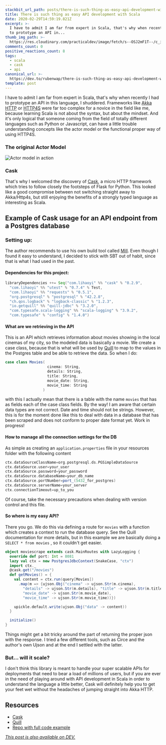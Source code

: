 ```yaml
---
stackbit_url_path: posts/there-is-such-thing-as-easy-api-development-with-scala-2did
title: There is such thing as easy API development with Scala
date: 2020-02-29T14:59:19.821Z
excerpt: >-
  I have to admit I am far from expert in Scala, that's why when recently I had
  to prototype an API in...
thumb_img_path: >-
  https://res.cloudinary.com/practicaldev/image/fetch/s--OSJ2mF1T--/c_imagga_scale,f_auto,fl_progressive,h_420,q_auto,w_1000/https://dev-to-uploads.s3.amazonaws.com/i/mwfexnm2g06fobhzig7s.png
comments_count: 0
positive_reactions_count: 8
tags:
  - scala
  - cask
  - api
canonical_url: >-
  https://dev.to/rubenwap/there-is-such-thing-as-easy-api-development-with-scala-2did
template: post
---
```

I have to admit I am far from expert in Scala, that's why when recently I had to prototype an API in this language, I shuddered. Frameworks like [Akka HTTP](https://doc.akka.io/docs/akka-http/current/index.html) or [HTTP4S](https://http4s.org/) were far too complex for a novice in the field like me, because learning Scala is not about the syntax, but about the mindset. And it's only logical that someone coming from the field of totally different languages such as Python or Javascript, can have a little trouble understanding concepts like the actor model or the functional proper way of using HTTP4S. 

### The original Actor Model

![Actor model in action](https://dev-to-uploads.s3.amazonaws.com/i/08qrrc2ecgwcpctlvdse.jpg) 

### Cask

That's why I welcomed the discovery of [Cask](https://github.com/lihaoyi/cask), a micro HTTP framework which tries to follow closely the footsteps of Flask for Python. This looked like a good compromise between not switching straight away to Akka/Http4s, but still enjoying the benefits of a strongly typed language as interesting as Scala. 

## Example of Cask usage for an API endpoint from a Postgres database

### Setting up:

The author recommends to use his own build tool called [Mill](http://www.lihaoyi.com/mill/). Even though I found it easy to understand, I decided to stick with SBT out of habit, since that is what I had used in the past. 

#### Dependencies for this project:


```scala
libraryDependencies ++= Seq("com.lihaoyi" %% "cask" % "0.2.9",
  "com.lihaoyi" %% "utest" % "0.7.4" % Test,
  "com.lihaoyi" %% "requests" % "0.5.1",
  "org.postgresql" % "postgresql" % "42.2.8",
  "ch.qos.logback" % "logback-classic" % "1.2.3",
  "io.getquill" %% "quill-jdbc" % "3.2.0",
  "com.typesafe.scala-logging" %% "scala-logging" % "3.9.2",
  "com.typesafe" % "config" % "1.4.0")
```


#### What are we retrieving in the API

This is an API which retrieves information about movies showing in the local cinemas of my city, so the modeled data is basically a movie. We create a case class, because that is what will be used by [Quill](https://getquill.io/) to map to the values in the Postgres table and be able to retrieve the data. So when I do:


```scala
case class Movies(
                   cinema: String,
                   details: String,
                   title: String,
                   movie_date: String,
                   movie_time: String
                 )
```


with this I actually mean that there is a table with the name 
`movies`
 that has as fields each of the case class fields. By the way! I am aware that certain data types are not correct. Date and time should not be strings. However, this is for the moment done like this to deal with data in a database that has been scraped and does not conform to proper date format yet. Work in progress!

#### How to manage all the connection settings for the DB

As simple as creating an 
`application.properties`
 file in your resources folder with the following content


```scala
ctx.dataSourceClassName=org.postgresql.ds.PGSimpleDataSource
ctx.dataSource.user=your_user
ctx.dataSource.password=your_password
ctx.dataSource.databaseName=your_db_name
ctx.dataSource.portNumber=port_(5432_for_postgres)
ctx.dataSource.serverName=your_server
ctx.connectionTimeout=up_to_you
```


Of course, take the necessary precautions when dealing with version control and this file. 

#### So where is my easy API? 

There you go. We do this via defining a route for 
`movies`
 with a function which creates a context to run the database query. See the Quill documentation for more details, but in this example we are basically doing a 
`SELECT * from movies`
, so it couldn't get easier. 
  


```scala
object moviescrape extends cask.MainRoutes with LazyLogging {
  override def port: Int = 8081
  lazy val ctx = new PostgresJdbcContext(SnakeCase, "ctx")
  import ctx._
  @cask.get("/movies")
  def getMovies() = {
    val content = ctx.run(query[Movies])
      .map(m => {ujson.Obj("cinema" -> ujson.Str(m.cinema),
        "details" -> ujson.Str(m.details), "title" -> ujson.Str(m.title),
        "movie_date" -> ujson.Str(m.movie_date),
        "movie_time" -> ujson.Str(m.movie_time))})

    upickle.default.write(ujson.Obj("data" -> content))
  }

  initialize()
}
```


Things might get a bit tricky around the part of returning the proper json with the response. I tried a few different tools, such as Circe and the author's own Ujson and at the end I settled with the latter.  

### But... will it scale? 

I don't think this library is meant to handle your super scalable APIs for deployments that need to bear a load of millions of users, but if you are ever in the need of playing around with API development in Scala in order to understand the language a little better, Cask will definitely help you to get your feet wet without the headaches of jumping straight into Akka HTTP. 

## Resources

* [Cask](http://www.lihaoyi.com/cask/)
* [Quill](https://getquill.io/)
* [Repo with full code example](https://github.com/rubenwap/ov-movies-api)
 


*[This post is also available on DEV.](https://dev.to/rubenwap/there-is-such-thing-as-easy-api-development-with-scala-2did)*


<script>
const parent = document.getElementsByTagName('head')[0];
const script = document.createElement('script');
script.type = 'text/javascript';
script.src = 'https://cdnjs.cloudflare.com/ajax/libs/iframe-resizer/4.1.1/iframeResizer.min.js';
script.charset = 'utf-8';
script.onload = function() {
    window.iFrameResize({}, '.liquidTag');
};
parent.appendChild(script);
</script>    

